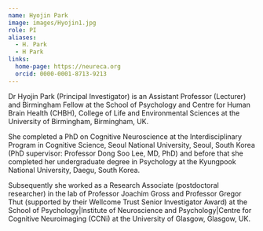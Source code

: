 ```yaml
---
name: Hyojin Park
image: images/Hyojin1.jpg
role: PI
aliases:
  - H. Park
  - H Park
links:
  home-page: https://neureca.org
  orcid: 0000-0001-8713-9213
---
```



Dr Hyojin Park (Principal Investigator) is an Assistant Professor (Lecturer) and Birmingham Fellow at the School of Psychology and Centre for Human Brain Health (CHBH), College of Life and Environmental Sciences at the University of Birmingham, Birmingham, UK.

She completed a PhD on Cognitive Neuroscience at the Interdisciplinary Program in Cognitive Science, Seoul National University, Seoul, South Korea (PhD supervisor: Professor Dong Soo Lee, MD, PhD) and before that she completed her undergraduate degree in Psychology at the Kyungpook National University, Daegu, South Korea. 

Subsequently she worked as a Research Associate (postdoctoral researcher) in the lab of Professor Joachim Gross and Professor Gregor Thut (supported by their Wellcome Trust Senior Investigator Award) at the School of Psychology|Institute of Neuroscience and Psychology|Centre for Cognitive Neuroimaging (CCNi) at the University of Glasgow, Glasgow, UK.
